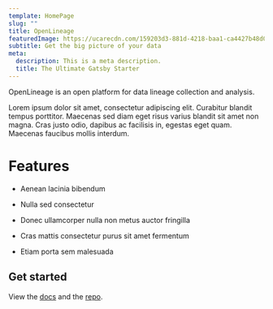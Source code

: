 ```yaml
---
template: HomePage
slug: ""
title: OpenLineage
featuredImage: https://ucarecdn.com/159203d3-881d-4218-baa1-ca4427b48d0d/
subtitle: Get the big picture of your data
meta:
  description: This is a meta description.
  title: The Ultimate Gatsby Starter
---
```

OpenLineage is an open platform for data lineage collection and analysis.

Lorem ipsum dolor sit amet, consectetur adipiscing elit. Curabitur blandit tempus porttitor. Maecenas sed diam eget risus varius blandit sit amet non magna. Cras justo odio, dapibus ac facilisis in, egestas eget quam. Maecenas faucibus mollis interdum.

# Features

* Aenean lacinia bibendum

* Nulla sed consectetur

* Donec ullamcorper nulla non metus auctor fringilla

* Cras mattis consectetur purus sit amet fermentum

* Etiam porta sem malesuada

## Get started

View the [docs](https://openlineage.io/) and the [repo](https://github.com/OpenLineage/openlineage).
